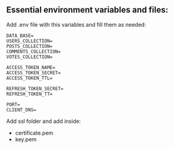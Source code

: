 ## Essential environment variables and files:
Add .env file with this variables and fill them as needed:
```
DATA_BASE=
USERS_COLLECTION=
POSTS_COLLECTION=
COMMENTS_COLLECTION=
VOTES_COLLECTION=

ACCESS_TOKEN_NAME=
ACCESS_TOKEN_SECRET=
ACCESS_TOKEN_TTL=

REFRESH_TOKEN_SECRET=
REFRESH_TOKEN_TT=

PORT=
CLIENT_DNS=
```
Add ssl folder and add inside:
- certificate.pem
- key.pem
